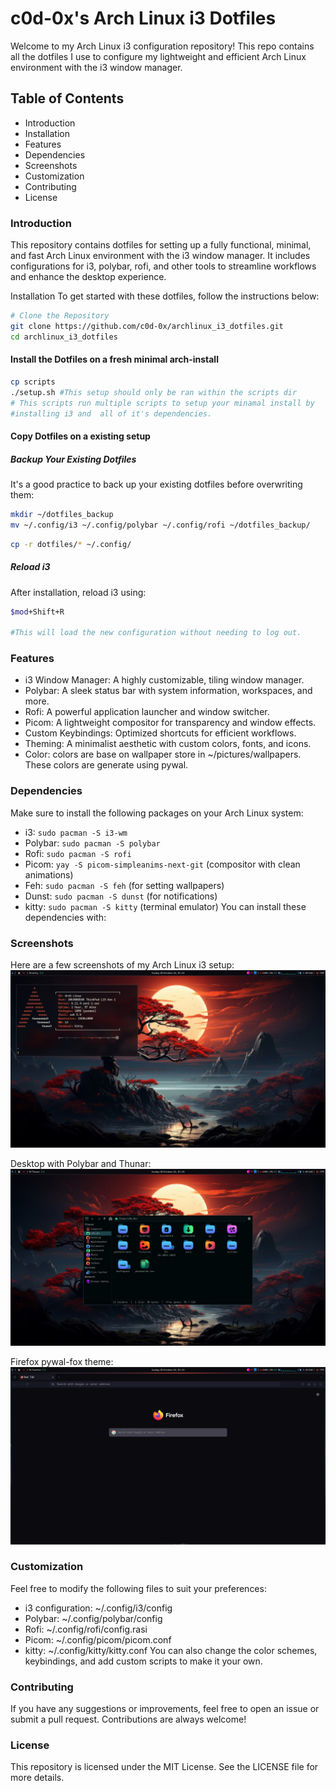 <!--# Archlinux i3-Dotfiles-->
<!---->
<!--This is a collection of my I3-wm dotfiles with installation scripts.-->
<!---->
<!--<img class="fit-picture" src="./resources/Rice_img.png" alt="RICE IMG" />-->
<!---->
<!--# Installation-->
<!--These scaripts are to be ran on a fresh minimal arch-install.-->
<!--```bash-->
<!--git clone https://github.com/c0d-ox/archlinux_i3_dotfiles.git-->
<!--cd archlinux_i3_dotfiles/scripts-->
<!--./main.sh-->
<!--```-->


# c0d-0x's Arch Linux i3 Dotfiles
Welcome to my Arch Linux i3 configuration repository! This repo contains all the dotfiles I use to configure my lightweight and efficient Arch Linux environment with the i3 window manager.

## Table of Contents
+ Introduction
+ Installation
+ Features
+ Dependencies
+ Screenshots
+ Customization
+ Contributing
+ License

### Introduction
This repository contains dotfiles for setting up a fully functional, minimal, and fast Arch Linux environment with the i3 window manager. It includes configurations for i3, polybar, rofi, and other tools to streamline workflows and enhance the desktop experience.

Installation
To get started with these dotfiles, follow the instructions below:

```bash
# Clone the Repository
git clone https://github.com/c0d-0x/archlinux_i3_dotfiles.git
cd archlinux_i3_dotfiles
```
#### Install the Dotfiles on a fresh minimal arch-install
```bash
cp scripts
./setup.sh #This setup should only be ran within the scripts dir
# This scripts run multiple scripts to setup your minamal install by
#installing i3 and  all of it's dependencies. 
```


#### Copy Dotfiles on a existing setup

##### Backup Your Existing Dotfiles
It's a good practice to back up your existing dotfiles before overwriting them:

```bash
mkdir ~/dotfiles_backup
mv ~/.config/i3 ~/.config/polybar ~/.config/rofi ~/dotfiles_backup/
```

```bash
cp -r dotfiles/* ~/.config/
```
##### Reload i3
After installation, reload i3 using:

```bash
$mod+Shift+R

#This will load the new configuration without needing to log out.
```
### Features
+ i3 Window Manager: A highly customizable, tiling window manager.
+ Polybar: A sleek status bar with system information, workspaces, and more.
+ Rofi: A powerful application launcher and window switcher.
+ Picom: A lightweight compositor for transparency and window effects.
+ Custom Keybindings: Optimized shortcuts for efficient workflows.
+ Theming: A minimalist aesthetic with custom colors, fonts, and icons.
+ Color: colors are base on wallpaper store in ~/pictures/wallpapers. These colors are generate using pywal.

### Dependencies
Make sure to install the following packages on your Arch Linux system:

+ i3: `sudo pacman -S i3-wm`
+ Polybar: `sudo pacman -S polybar`
+ Rofi: `sudo pacman -S rofi`
+ Picom: `yay -S picom-simpleanims-next-git` (compositor with clean animations)
+ Feh: `sudo pacman -S feh` (for setting wallpapers)
+ Dunst: `sudo pacman -S dunst` (for notifications)
+ kitty: `sudo pacman -S kitty` (terminal emulator)
You can install these dependencies with:

### Screenshots
Here are a few screenshots of my Arch Linux i3 setup:
<img class="fit-picture" src="./resources/setup-3.00.png" alt="RICE IMG" />

Desktop with Polybar and Thunar:
<img class="fit-picture" src="./resources/setup-3.00d.png" alt="RICE IMG" />


Firefox pywal-fox theme:
<img class="fit-picture" src="./resources/setup-3.00b.png" alt="RICE IMG" />


### Customization
Feel free to modify the following files to suit your preferences:

+ i3 configuration: ~/.config/i3/config
+ Polybar: ~/.config/polybar/config
+ Rofi: ~/.config/rofi/config.rasi
+ Picom: ~/.config/picom/picom.conf
+ kitty: ~/.config/kitty/kitty.conf
You can also change the color schemes, keybindings, and add custom scripts to make it your own.

### Contributing
If you have any suggestions or improvements, feel free to open an issue or submit a pull request. Contributions are always welcome!

### License
This repository is licensed under the MIT License. See the LICENSE file for more details.
